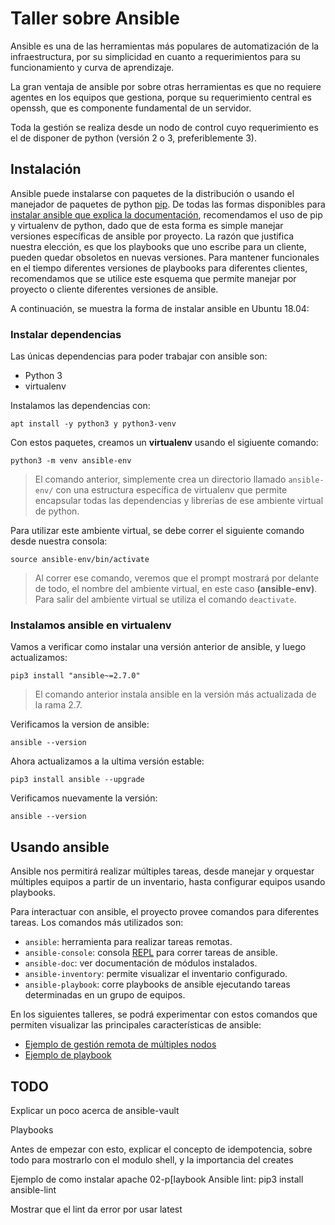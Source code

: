 # Taller sobre Ansible

Ansible es una de las herramientas más populares de automatización de la
infraestructura, por su simplicidad en cuanto a requerimientos para su
funcionamiento y curva de aprendizaje.

La gran ventaja de ansible por sobre otras herramientas es que no requiere
agentes en los equipos que gestiona, porque su requerimiento central es openssh,
que es componente fundamental de un servidor.

Toda la gestión se realiza desde un nodo de control cuyo requerimiento es el de
disponer de python (versión 2 o 3, preferiblemente 3).

## Instalación

Ansible puede instalarse con paquetes de la distribución o usando el manejador
de paquetes de python [pip](https://pypi.org/project/pip/). De todas las formas
disponibles para [instalar ansible que explica la
documentación](https://docs.ansible.com/ansible/latest/installation_guide/index.html),
recomendamos el uso de pip y virtualenv de python, dado que de esta forma es
simple manejar versiones específicas de ansible por proyecto. 
La razón que justifica nuestra elección, es que los playbooks que uno escribe
para un cliente, pueden quedar obsoletos en nuevas versiones. Para mantener
funcionales en el tiempo diferentes versiones de playbooks para diferentes
clientes, recomendamos que se utilice este esquema que permite manejar por
proyecto o cliente diferentes versiones de ansible.

A continuación, se muestra la forma de instalar ansible en Ubuntu 18.04:

### Instalar dependencias

Las únicas dependencias para poder trabajar con ansible son:

* Python 3
* virtualenv

Instalamos las dependencias con:

```
apt install -y python3 y python3-venv
```

Con estos paquetes, creamos un **virtualenv** usando el sigiuente comando:

```
python3 -m venv ansible-env
```

> El comando anterior, simplemente crea un directorio llamado `ansible-env/` con
> una estructura específica de virtualenv que permite encapsular todas las
> dependencias y librerías de ese ambiente virtual de python.

Para utilizar este ambiente virtual, se debe correr el siguiente comando desde nuestra consola:

```
source ansible-env/bin/activate 
```

> Al correr ese comando, veremos que el prompt mostrará por delante de todo, el
> nombre del ambiente virtual, en este caso **(ansible-env)**. Para salir del ambiente virtual 
> se utiliza el comando `deactivate`.

### Instalamos ansible en virtualenv

Vamos a verificar como instalar una versión anterior de ansible, y luego
actualizamos:

```
pip3 install "ansible~=2.7.0"
```

> El comando anterior instala ansible en la versión más actualizada de la rama 2.7.

Verificamos la version de ansible:

```
ansible --version
```

Ahora actualizamos a la ultima versión estable:

```
pip3 install ansible --upgrade
```

Verificamos nuevamente la versión:

```
ansible --version
```

## Usando ansible

Ansible nos permitirá realizar múltiples tareas, desde manejar y orquestar
múltiples equipos a partir de un inventario, hasta configurar equipos usando
playbooks.

Para interactuar con ansible, el proyecto provee comandos para diferentes
tareas. Los comandos más utilizados son:

* `ansible`:  herramienta para realizar tareas remotas.
* `ansible-console`: consola [REPL](https://es.wikipedia.org/wiki/REPL) para
  correr tareas de ansible.
* `ansible-doc`: ver documentación de módulos instalados.
* `ansible-inventory`: permite visualizar el inventario configurado.
* `ansible-playbook`: corre playbooks de ansible ejecutando tareas determinadas
  en un grupo de equipos.

En los siguientes talleres, se podrá experimentar con estos comandos que
permiten visualizar las principales características de ansible:

* [Ejemplo de gestión remota de múltiples nodos](./01-remote-connection)
* [Ejemplo de playbook](./02-playbooks)


## TODO
Explicar un poco acerca de ansible-vault 

Playbooks

Antes de  empezar con esto, explicar el concepto de idempotencia, sobre todo para mostrarlo con el modulo shell, y la importancia del creates

Ejemplo de como instalar apache 02-p[laybook
Ansible lint: pip3 install ansible-lint

Mostrar que el lint da error por usar latest
